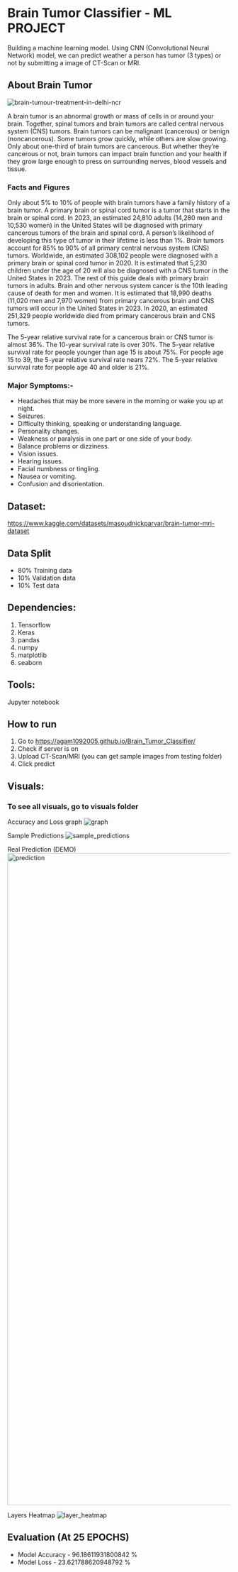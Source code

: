 # Brain Tumor Classifier - ML PROJECT

Building a machine learning model. Using CNN (Convolutional Neural Network) model, we can predict weather a person has tumor (3 types) or not by submitting a image of CT-Scan or MRI.

## About Brain Tumor

![brain-tumour-treatment-in-delhi-ncr](https://github.com/agam1092005/Brain_Tumor_Classifier/assets/70815441/e9ee5d92-3a0a-4e18-8f85-d7524a97623e)

A brain tumor is an abnormal growth or mass of cells in or around your brain. Together, spinal tumors and brain tumors are called central nervous system (CNS) tumors.
Brain tumors can be malignant (cancerous) or benign (noncancerous). Some tumors grow quickly, while others are slow growing.
Only about one-third of brain tumors are cancerous. But whether they’re cancerous or not, brain tumors can impact brain function and your health if they grow large enough to press on surrounding nerves, blood vessels and tissue.

### Facts and Figures
Only about 5% to 10% of people with brain tumors have a family history of a brain tumor.
A primary brain or spinal cord tumor is a tumor that starts in the brain or spinal cord. In 2023, an estimated 24,810 adults (14,280 men and 10,530 women) in the United States will be diagnosed with primary cancerous tumors of the brain and spinal cord. A person’s likelihood of developing this type of tumor in their lifetime is less than 1%. Brain tumors account for 85% to 90% of all primary central nervous system (CNS) tumors. Worldwide, an estimated 308,102 people were diagnosed with a primary brain or spinal cord tumor in 2020.
It is estimated that 5,230 children under the age of 20 will also be diagnosed with a CNS tumor in the United States in 2023. The rest of this guide deals with primary brain tumors in adults.
Brain and other nervous system cancer is the 10th leading cause of death for men and women. It is estimated that 18,990 deaths (11,020 men and 7,970 women) from primary cancerous brain and CNS tumors will occur in the United States in 2023. In 2020, an estimated 251,329 people worldwide died from primary cancerous brain and CNS tumors.

The 5-year relative survival rate for a cancerous brain or CNS tumor is almost 36%. The 10-year survival rate is over 30%.
The 5-year relative survival rate for people younger than age 15 is about 75%. For people age 15 to 39, the 5-year relative survival rate nears 72%. The 5-year relative survival rate for people age 40 and older is 21%.

### Major Symptoms:-
* Headaches that may be more severe in the morning or wake you up at night.
*  Seizures.
*  Difficulty thinking, speaking or understanding language.
*  Personality changes.
*  Weakness or paralysis in one part or one side of your body.
*  Balance problems or dizziness.
*  Vision issues.
*  Hearing issues.
*  Facial numbness or tingling.
*  Nausea or vomiting.
*  Confusion and disorientation.

## Dataset:
https://www.kaggle.com/datasets/masoudnickparvar/brain-tumor-mri-dataset

## Data Split
* 80% Training data
* 10% Validation data
* 10% Test data

## Dependencies:
1. Tensorflow
2. Keras
3. pandas
4. numpy
5. matplotlib
6. seaborn

## Tools:
Jupyter notebook

## How to run
1. Go to https://agam1092005.github.io/Brain_Tumor_Classifier/
2. Check if server is on
3. Upload CT-Scan/MRI (you can get sample images from testing folder)
4. Click predict

## Visuals:
### To see all visuals, go to visuals folder

Accuracy and Loss graph
![graph](https://github.com/agam1092005/Brain_Tumor_Classifier/assets/70815441/22b1b811-566e-428c-9eaf-61b4eacd2180)

Sample Predictions
![sample_predictions](https://github.com/agam1092005/Brain_Tumor_Classifier/assets/70815441/67f27452-c0dc-4157-807e-afbb57649715)

Real Prediction (DEMO)
<img width="1470" alt="prediction" src="https://github.com/agam1092005/Brain_Tumor_Classifier/assets/70815441/192a900c-309a-499e-9e9b-bd6251630aca">

Layers Heatmap
![layer_heatmap](https://github.com/agam1092005/Brain_Tumor_Classifier/assets/70815441/667fe6df-740b-4007-9266-a225b1c023f7)


## Evaluation (At 25 EPOCHS)
* Model Accuracy - 96.18611931800842 %
* Model Loss - 23.621788620948792 %




